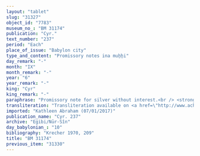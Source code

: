 ```yaml
---
layout: "tablet"
slug: "31327"
object_id: "7783"
museum_no_: "BM 31174"
publication: "Cyr."
text_number: "237"
period: "Each"
place_of_issue: "Babylon city"
type_and_content: "Promissory notes ina muẖẖi"
day_remark: "-"
month: "IX"
month_remark: "-"
year: "6"
year_remark: "-"
king: "Cyr"
king_remark: "-"
paraphrase: "Promissory note for silver without interest.<br /> <strong>B </strong>owes 1/3 minas of medium quality silver, of which one-eighth is alloy to <strong>A</strong>, to be delivered without interest (<em>qaqqadu</em>) by the end of Kislīm (IX). Witnesses.<br /> &nbsp;<br /> <strong>A</strong>=Itti-Marduk-balāṭu/Nab&ucirc;-ahhē-iddin//Egibi; <strong>B</strong>=Mu&scaron;ēzib-Marduk/Marduk-bān-zeri/Bēl-eṭēru"
transliteration: "Transliteration available on <a href=\"http://www.achemenet.com/fr/item/?/sources-textuelles/textes-par-langues-et-ecritures/babylonien/archives-egibi/1670502\" target=\"_blank\">Achemenet</a>"
imported: "Kathleen Abraham (07/01/2017)"
publication_name: "Cyr. 237"
archive: "Egibi/Nūr-Sîn"
day_babylonian_: "10"
bibliography: "Krecher 1970, 209"
title: "BM 31174"
previous_item: "31330"
---
```

